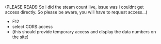 (PLEASE READ!) 
So i did the steam count live, issue was i couldnt get access directly. So please be aware, you will have to request access...)
 * F12
 * select CORS access
 * (this should provide temporary access and display the data numbers on the site)
